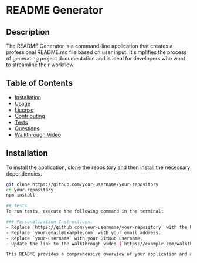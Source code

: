 # README Generator

## Description
The README Generator is a command-line application that creates a professional README.md file based on user input. It simplifies the process of generating project documentation and is ideal for developers who want to streamline their workflow.

## Table of Contents
- [Installation](#installation)
- [Usage](#usage)
- [License](#license)
- [Contributing](#contributing)
- [Tests](#tests)
- [Questions](#questions)
- [Walkthrough Video](#walkthrough-video)

## Installation
To install the application, clone the repository and then install the necessary dependencies.

```bash
git clone https://github.com/your-username/your-repository
cd your-repository
npm install

## Tests
To run tests, execute the following command in the terminal:

### Personalization Instructions:
- Replace `https://github.com/your-username/your-repository` with the URL of your GitHub repository.
- Replace `your-email@example.com` with your email address.
- Replace `your-username` with your GitHub username.
- Update the link to the walkthrough video (`https://example.com/walkthrough-video`) with the actual URL of your video.

This README provides a comprehensive overview of your application and adheres to professional standards. It’s structured to offer clear guidance on how to install, use, and contribute to your project.

